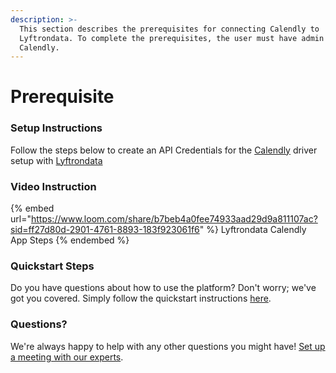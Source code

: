 ```yaml
---
description: >-
  This section describes the prerequisites for connecting Calendly to
  Lyftrondata. To complete the prerequisites, the user must have admin access to
  Calendly.
---
```


# Prerequisite

<mark style="color:blue;"></mark>

### Setup Instructions

Follow the steps below to create an API Credentials for the [Calendly](https://www.lyftrondata.com/integration/business-analytics/calendly/) driver setup with [Lyftrondata](https://www.lyftrondata.com)

### Video Instruction

{% embed url="https://www.loom.com/share/b7beb4a0fee74933aad29d9a811107ac?sid=ff27d80d-2901-4761-8893-183f923061f6" %}
Lyftrondata Calendly App Steps
{% endembed %}

### Quickstart Steps

Do you have questions about how to use the platform? Don't worry; we've got you covered. Simply follow the quickstart instructions [here](README.md).

### Questions? <a href="#questions" id="questions"></a>

We're always happy to help with any other questions you might have! [Set up a meeting with our experts](https://www.lyftrondata.com/book-a-meeting/).


